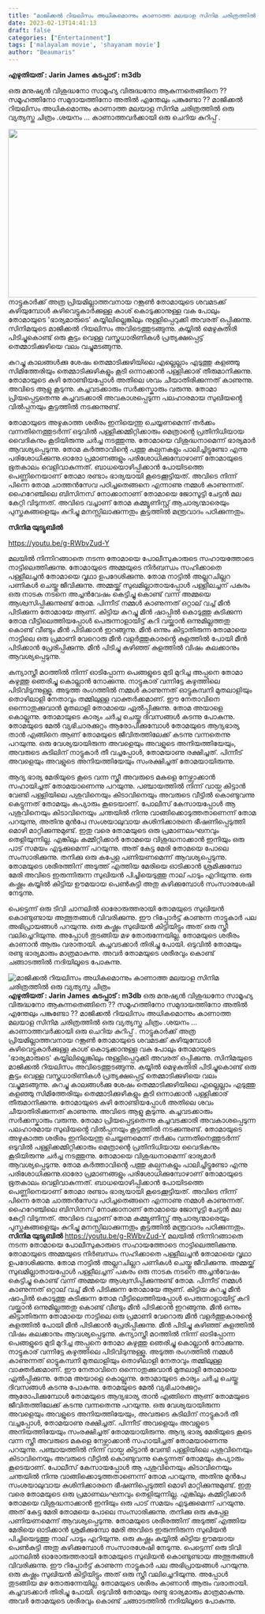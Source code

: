 ```yaml
---
title: "മാജിക്കൽ റിയലിസം അധികമൊന്നും കാണാത്ത മലയാള സിനിമ ചരിത്രത്തിൽ ഒരു വ്യത്യസ്ത ചിത്രം"
date: 2023-02-13T14:41:13
draft: false
categories: ["Entertainment"]
tags: ['malayalam movie', 'shayanam movie']
author: "Beaumaris"
---
```


<strong>എഴുതിയത് : Jarin James </strong>
<strong>കടപ്പാട് : m3db</strong>

ഒരു മനുഷ്യൻ വിശുദ്ധനോ സാമൂഹ്യ വിരുദ്ധനോ ആകുന്നതെങ്ങിനെ ?? സമൂഹത്തിനോ സമുദായത്തിനോ അതിൽ എന്തേലും പങ്കുണ്ടോ ?? മാജിക്കൽ റിയലിസം അധികമൊന്നും കാണാത്ത മലയാള സിനിമ ചരിത്രത്തിൽ ഒരു വ്യത്യസ്ത ചിത്രം .ശയനം ...
കാണാത്തവർക്കായി ഒരു ചെറിയ കുറിപ്പ് .

<img class="size-full wp-image-383451 aligncenter" src="https://cdn.boolokam.com/articles/2023/02/shaanammmm.jpg" alt="" width="622" height="341" />നാട്ടുകാർക്ക് അത്ര പ്രിയമില്ലാത്തവനായ റങ്കൂൺ തോമായുടെ ശവമടക്ക് കഴിയുമ്പോൾ കുഴിവെട്ടുകാർക്കുള്ള കാശ് കൊടുക്കാനുള്ള വക പോലും തോമായുടെ 'ഭാര്യമാരുടെ' കയ്യിലില്ലെങ്കിലും നുള്ളിപ്പെറുക്കി അവരത് ഒപ്പിക്കുന്നു. സിനിമയുടെ മാജിക്കൽ റിയലിസം അവിടെത്തുടങ്ങുന്നു. കയ്യിൽ മെഴുകുതിരി പിടിച്ചുകൊണ്ട് ഒരു കൂട്ടം വെള്ള വസ്ത്രധാരിണികൾ പ്രത്യക്ഷപ്പെട്ട് തെമ്മാടിക്കുഴിയെ വലം വച്ചുമടങ്ങുന്നു.

കുറച്ചു കാലങ്ങൾക്കു ശേഷം തെമ്മാടിക്കുഴിയിലെ എല്ലെല്ലാം എടുത്തു കളഞ്ഞു സിമിത്തേരിയും തെമ്മാടിക്കുഴികളും കൂടി ഒന്നാക്കാൻ പള്ളിക്കാര് തീരുമാനിക്കുന്നു. തോമായുടെ കുഴി തോണ്ടിയപ്പോൾ അതിലെ ശവം ചീയാതിരിക്കുന്നത് കാണുന്നു. അവിടെ ആളു കൂടുന്നു. കച്ചവടക്കാരും സർക്കസ്കാരും വരുന്നു. തോമാ പ്രിയപ്പെട്ടതെന്നു കച്ചവടക്കാരി അവകാശപ്പെടുന്ന പലഹാരമായ സുഖിയൻ്റെ വിൽപ്പനയും കൂട്ടത്തിൽ നടക്കുന്നുണ്ട്.

തോമായുടെ അഴുകാത്ത ശരീരം ഇനിയെന്തു ചെയ്യണമെന്ന് തർക്കം വന്നതിനെത്തുടർന്ന് ഒടുവിൽ പള്ളിക്കമ്മിറ്റിക്കാരും മെത്രാന്റെ പ്രതിനിധിയായ വൈദികനും കൂടിയിരുന്നു ചർച്ച നടത്തുന്നു. തോമായെ വിശുദ്ധനാമെന്ന് ഭാര്യമാർ ആവശ്യപ്പെടുന്നു. തോമ കർത്താവിന്റെ പത്തു കല്പനകളും പാലിച്ചിട്ടുണ്ടോ എന്നു പരിശോധിക്കുന്നു.ഓരോ പ്രമാണങ്ങളും പരിശോധിക്കുമ്പോഴാണ് തോമായുടെ ഭൂതകാലം വെളിവാകുന്നത്. ബാധയൊഴിപ്പിക്കാൻ പോയിടത്തെ പെണ്ണിനെയാണ് തോമാ രണ്ടാം ഭാര്യയായി കൂടെക്കൂട്ടിയത്. അവിടെ നിന്ന് പിന്നെ തോമ ചാത്തൻസേവ പഠിച്ചതെങ്ങനെ എന്നാണു നമ്മൾ കാണുന്നത്. ഹൈറേഞ്ചിലെ ബിസിനസ് നോക്കാനാണ് തോമായെ ജോസൂട്ടി ചേട്ടൻ മല കേറ്റി വിടുന്നത്. അവിടെ വച്ചാണ് തോമ കമ്മ്യൂണിസ്റ്റ് ആചാര്യന്മാരെയും പുസ്തകങ്ങളെയും കുറിച്ചു മനസ്സിലാക്കുന്നതും കൂട്ടത്തിൽ മന്ത്രവാദം പഠിക്കുന്നതും.

<strong>സിനിമ യുട്യൂബിൽ </strong>

https://youtu.be/g-RWbvZud-Y

മലയിൽ നിന്നിറങ്ങാതെ നടന്ന തോമായെ പോലീസുകാരുടെ സഹായത്തോടെ നാട്ടിലെത്തിക്കുന്നു. തോമായുടെ അമ്മയുടെ നിർബന്ധം സഹിക്കാതെ പള്ളീലച്ചൻ തോമായെ വൃഥാ ഉപദേശിക്കുന്നു. തോമ നാട്ടിൽ അല്ലറചില്ലറ പണികൾ ചെയ്തു ജീവിക്കുന്നു. അമ്മയ്ക്ക് സുഖമില്ലാതായപ്പോൾ പള്ളീലച്ചന് പകരം ഒരു നാടക നടനെ അച്ചൻവേഷം കെട്ടിച്ചു കൊണ്ട് വന്ന് അമ്മയെ ആശ്വസിപ്പിക്കുന്നുണ്ട് തോമ.
പിന്നീട് നമ്മൾ കാണുന്നത് ഒറ്റാല് വച്ച് മീൻ പിടിക്കുന്ന തോമായേ ആണ്. കിട്ടിയ കുറച്ചു മീൻ ഷാപ്പിൽ കൊടുത്തു കുടിക്കുന്ന തോമ വീട്ടിലെത്തിയപ്പോൾ പെരുന്നാളായിട്ട് കറി വയ്ക്കാൻ ഒന്നുമില്ലത്തതു കൊണ്ട് വീണ്ടും മീൻ പിടിക്കാൻ ഇറങ്ങുന്നു. മീൻ ഒന്നും കിട്ടാതിരുന്ന തോമായെ നാട്ടിലെ ഒരു പ്രമാണി വേറൊരു മീൻ വളർത്തുകാരൻ്റെ കുളത്തിൽ പോയി മീൻ പിടിക്കാൻ പ്രേരിപ്പിക്കുന്നു. മീൻ പിടിച്ചു കഴിഞ്ഞ് കുളത്തിൽ വിഷം കലക്കാനും ആവശ്യപ്പെടുന്നു.

കന്യാസ്ത്രീ മഠത്തിൽ നിന്ന് ഓടിപ്പോന്ന പെങ്ങളുടെ മുടി മുറിച്ച അപ്പനെ തോമാ കഴുത്തു ഞെരിച്ചു കൊല്ലാൻ നോക്കുന്നു. നാട്ടുകാര് വന്നിട്ടേ കഴുത്തിലെ പിടിവിടുന്നുള്ളൂ. അടുത്ത രംഗത്തിൽ നമ്മൾ കാണുന്നത് ഓട്ടുകമ്പനി മുതലാളിയും തൊഴിലാളി നേതാവും തമ്മിലുള്ള വാക്തർക്കമാണ്. ഈ നേതാവിനെ ഒന്നൊതുക്കുവാൻ മുതലാളി തോമായെ ഏൽപ്പിക്കുന്നു. തോമ അയാളെ കൊല്ലുന്നു.
തോമായുടെ കാര്യം ചർച്ച ചെയ്തു ദിവസങ്ങൾ കടന്നു പോകുന്നു. തോമയുടെ മേൽ വ്യഭിചാരക്കുറ്റം ആരോപിക്കുമ്പോൾ തോമയുടെ ആദ്യഭാര്യ താൻ എങ്ങിനെ ആണ് തോമയുടെ ജീവിതത്തിലേക്ക് കടന്നു വന്നതെന്നു പറയുന്നു. ഒരു വേശ്യയായിരുന്ന അവളെയും അവളുടെ അനിയത്തിയേയും, അവരുടെ കുടിലിന് നാട്ടുകാർ തീ വച്ചപ്പോൾ, തോമയാണു രക്ഷിച്ചത്. പിന്നീട് അവളെയും അവളുടെ അനിയത്തിയേയും സംരക്ഷിച്ചത് തോമയായിരുന്നു.

ആദ്യ ഭാര്യ മേരിയുടെ കൂടെ വന്ന സ്ത്രീ അവരുടെ മകളെ നേഴ്സാക്കാൻ സഹായിച്ചത് തോമയാണെന്നു പറയുന്നു. പഞ്ചായത്തിൽ നിന്ന് വായ്പ കിട്ടാൻ വേണ്ടി പള്ളിയിലെ പശുവിനെയും കിടാവിനെയും അവരുടെ വീട്ടിൽ കൊണ്ടുവന്നു കെട്ടുന്നത് തോമയും കപ്യാരും കൂടെയാണ്. പോലീസ് കേസായപ്പോൾ ആ പശുവിനെയും കിടാവിനെയും ചന്തയിൽ നിന്നു വാങ്ങിക്കൊടുത്തതാണെന്ന് തോമ പറയുന്നു, അതിനു മുൻപേ സംശയാലുവായ കുശിനിക്കാരനെ ഭീഷണിപ്പെടുത്തി മൊഴി മാറ്റിക്കുന്നുമുണ്ട്.
ഇതു വരെ തോമയുടെ ഒരു പ്രമാണലംഘനവും തെളിയുന്നില്ല. എങ്കിലും കമ്മിറ്റിക്കാർ തോമയെ വിശുദ്ധനാക്കാൻ ഇനിയും ഒരു പാട് സമയം എടുക്കുമെന്ന് പറയുന്നു. അത് കേട്ട മേരി തോമയെ പോലെ സംസാരിക്കുന്നു. തനിക്കു ഒരു കപ്പേള പണിയണമെന്ന് ആവശ്യപ്പെടുന്നു. തോമയുടെ ശരീരത്തിന് അടുത്ത് എത്തിയ മേരിയെ ഓടിക്കാൻ ശ്രമിക്കുമ്പോ മേരി അവിടെ ഇരുന്നിരുന്ന സുഖിയൻ പിച്ചിയെടുത്തു നാല് പാടും എറിയുന്നു. ഒരു കഷ്ണം കയ്യിൽ കിട്ടിയ ഊമയായ പെൺകുട്ടി അതു കഴിക്കുമ്പോൾ സംസാരശേഷി നേടുന്നു.

പെട്ടെന്ന് ഒരു ടിവി ചാനലിൽ ഓരോരുത്തരായി തോമയുടെ സുഖിയൻ കൊണ്ടുണ്ടായ അത്ഭുതങ്ങൾ വിവരിക്കുന്നു. ഈ റിപ്പോർട്ട് കാണുന്ന നാട്ടുകാർ പല അഭിപ്രായങ്ങൾ പറയുന്നു. ഒരു കഷ്ണം സുഖിയൻ കിട്ടിയിട്ടും അത് ഒരു സ്ത്രീ വലിച്ചെറിയുന്നു. അപ്പോൾ തുടങ്ങിയ മഴ തോരുന്നേയില്ല. തോമയുടെ ശരീരം കാണാൻ ആരും വരാതായി. കച്ചവടക്കാർ തിരിച്ചു പോയി. ഒടുവിൽ തോമയും രണ്ടു ഭാര്യമാരും മാത്രമാകുന്നു. അവർ തോമയുടെ ശരീരവും കൊണ്ട് ചങ്ങാടത്തിൽ നദിയിലൂടെ പോകുന്നു.


![മാജിക്കൽ റിയലിസം അധികമൊന്നും കാണാത്ത മലയാള സിനിമ ചരിത്രത്തിൽ ഒരു വ്യത്യസ്ത ചിത്രം](https://cdn.boolokam.com/articles/2023/02/shaanammmm.jpg)**എഴുതിയത് : Jarin James** **കടപ്പാട് : m3db** ഒരു മനുഷ്യൻ വിശുദ്ധനോ സാമൂഹ്യ വിരുദ്ധനോ ആകുന്നതെങ്ങിനെ ?? സമൂഹത്തിനോ സമുദായത്തിനോ അതിൽ എന്തേലും പങ്കുണ്ടോ ?? മാജിക്കൽ റിയലിസം അധികമൊന്നും കാണാത്ത മലയാള സിനിമ ചരിത്രത്തിൽ ഒരു വ്യത്യസ്ത ചിത്രം .ശയനം ... കാണാത്തവർക്കായി ഒരു ചെറിയ കുറിപ്പ് . നാട്ടുകാർക്ക് അത്ര പ്രിയമില്ലാത്തവനായ റങ്കൂൺ തോമായുടെ ശവമടക്ക് കഴിയുമ്പോൾ കുഴിവെട്ടുകാർക്കുള്ള കാശ് കൊടുക്കാനുള്ള വക പോലും തോമായുടെ 'ഭാര്യമാരുടെ' കയ്യിലില്ലെങ്കിലും നുള്ളിപ്പെറുക്കി അവരത് ഒപ്പിക്കുന്നു. സിനിമയുടെ മാജിക്കൽ റിയലിസം അവിടെത്തുടങ്ങുന്നു. കയ്യിൽ മെഴുകുതിരി പിടിച്ചുകൊണ്ട് ഒരു കൂട്ടം വെള്ള വസ്ത്രധാരിണികൾ പ്രത്യക്ഷപ്പെട്ട് തെമ്മാടിക്കുഴിയെ വലം വച്ചുമടങ്ങുന്നു. കുറച്ചു കാലങ്ങൾക്കു ശേഷം തെമ്മാടിക്കുഴിയിലെ എല്ലെല്ലാം എടുത്തു കളഞ്ഞു സിമിത്തേരിയും തെമ്മാടിക്കുഴികളും കൂടി ഒന്നാക്കാൻ പള്ളിക്കാര് തീരുമാനിക്കുന്നു. തോമായുടെ കുഴി തോണ്ടിയപ്പോൾ അതിലെ ശവം ചീയാതിരിക്കുന്നത് കാണുന്നു. അവിടെ ആളു കൂടുന്നു. കച്ചവടക്കാരും സർക്കസ്കാരും വരുന്നു. തോമാ പ്രിയപ്പെട്ടതെന്നു കച്ചവടക്കാരി അവകാശപ്പെടുന്ന പലഹാരമായ സുഖിയൻ്റെ വിൽപ്പനയും കൂട്ടത്തിൽ നടക്കുന്നുണ്ട്. തോമായുടെ അഴുകാത്ത ശരീരം ഇനിയെന്തു ചെയ്യണമെന്ന് തർക്കം വന്നതിനെത്തുടർന്ന് ഒടുവിൽ പള്ളിക്കമ്മിറ്റിക്കാരും മെത്രാന്റെ പ്രതിനിധിയായ വൈദികനും കൂടിയിരുന്നു ചർച്ച നടത്തുന്നു. തോമായെ വിശുദ്ധനാമെന്ന് ഭാര്യമാർ ആവശ്യപ്പെടുന്നു. തോമ കർത്താവിന്റെ പത്തു കല്പനകളും പാലിച്ചിട്ടുണ്ടോ എന്നു പരിശോധിക്കുന്നു.ഓരോ പ്രമാണങ്ങളും പരിശോധിക്കുമ്പോഴാണ് തോമായുടെ ഭൂതകാലം വെളിവാകുന്നത്. ബാധയൊഴിപ്പിക്കാൻ പോയിടത്തെ പെണ്ണിനെയാണ് തോമാ രണ്ടാം ഭാര്യയായി കൂടെക്കൂട്ടിയത്. അവിടെ നിന്ന് പിന്നെ തോമ ചാത്തൻസേവ പഠിച്ചതെങ്ങനെ എന്നാണു നമ്മൾ കാണുന്നത്. ഹൈറേഞ്ചിലെ ബിസിനസ് നോക്കാനാണ് തോമായെ ജോസൂട്ടി ചേട്ടൻ മല കേറ്റി വിടുന്നത്. അവിടെ വച്ചാണ് തോമ കമ്മ്യൂണിസ്റ്റ് ആചാര്യന്മാരെയും പുസ്തകങ്ങളെയും കുറിച്ചു മനസ്സിലാക്കുന്നതും കൂട്ടത്തിൽ മന്ത്രവാദം പഠിക്കുന്നതും. **സിനിമ യുട്യൂബിൽ** https://youtu.be/g-RWbvZud-Y മലയിൽ നിന്നിറങ്ങാതെ നടന്ന തോമായെ പോലീസുകാരുടെ സഹായത്തോടെ നാട്ടിലെത്തിക്കുന്നു. തോമായുടെ അമ്മയുടെ നിർബന്ധം സഹിക്കാതെ പള്ളീലച്ചൻ തോമായെ വൃഥാ ഉപദേശിക്കുന്നു. തോമ നാട്ടിൽ അല്ലറചില്ലറ പണികൾ ചെയ്തു ജീവിക്കുന്നു. അമ്മയ്ക്ക് സുഖമില്ലാതായപ്പോൾ പള്ളീലച്ചന് പകരം ഒരു നാടക നടനെ അച്ചൻവേഷം കെട്ടിച്ചു കൊണ്ട് വന്ന് അമ്മയെ ആശ്വസിപ്പിക്കുന്നുണ്ട് തോമ. പിന്നീട് നമ്മൾ കാണുന്നത് ഒറ്റാല് വച്ച് മീൻ പിടിക്കുന്ന തോമായേ ആണ്. കിട്ടിയ കുറച്ചു മീൻ ഷാപ്പിൽ കൊടുത്തു കുടിക്കുന്ന തോമ വീട്ടിലെത്തിയപ്പോൾ പെരുന്നാളായിട്ട് കറി വയ്ക്കാൻ ഒന്നുമില്ലത്തതു കൊണ്ട് വീണ്ടും മീൻ പിടിക്കാൻ ഇറങ്ങുന്നു. മീൻ ഒന്നും കിട്ടാതിരുന്ന തോമായെ നാട്ടിലെ ഒരു പ്രമാണി വേറൊരു മീൻ വളർത്തുകാരൻ്റെ കുളത്തിൽ പോയി മീൻ പിടിക്കാൻ പ്രേരിപ്പിക്കുന്നു. മീൻ പിടിച്ചു കഴിഞ്ഞ് കുളത്തിൽ വിഷം കലക്കാനും ആവശ്യപ്പെടുന്നു. കന്യാസ്ത്രീ മഠത്തിൽ നിന്ന് ഓടിപ്പോന്ന പെങ്ങളുടെ മുടി മുറിച്ച അപ്പനെ തോമാ കഴുത്തു ഞെരിച്ചു കൊല്ലാൻ നോക്കുന്നു. നാട്ടുകാര് വന്നിട്ടേ കഴുത്തിലെ പിടിവിടുന്നുള്ളൂ. അടുത്ത രംഗത്തിൽ നമ്മൾ കാണുന്നത് ഓട്ടുകമ്പനി മുതലാളിയും തൊഴിലാളി നേതാവും തമ്മിലുള്ള വാക്തർക്കമാണ്. ഈ നേതാവിനെ ഒന്നൊതുക്കുവാൻ മുതലാളി തോമായെ ഏൽപ്പിക്കുന്നു. തോമ അയാളെ കൊല്ലുന്നു. തോമായുടെ കാര്യം ചർച്ച ചെയ്തു ദിവസങ്ങൾ കടന്നു പോകുന്നു. തോമയുടെ മേൽ വ്യഭിചാരക്കുറ്റം ആരോപിക്കുമ്പോൾ തോമയുടെ ആദ്യഭാര്യ താൻ എങ്ങിനെ ആണ് തോമയുടെ ജീവിതത്തിലേക്ക് കടന്നു വന്നതെന്നു പറയുന്നു. ഒരു വേശ്യയായിരുന്ന അവളെയും അവളുടെ അനിയത്തിയേയും, അവരുടെ കുടിലിന് നാട്ടുകാർ തീ വച്ചപ്പോൾ, തോമയാണു രക്ഷിച്ചത്. പിന്നീട് അവളെയും അവളുടെ അനിയത്തിയേയും സംരക്ഷിച്ചത് തോമയായിരുന്നു. ആദ്യ ഭാര്യ മേരിയുടെ കൂടെ വന്ന സ്ത്രീ അവരുടെ മകളെ നേഴ്സാക്കാൻ സഹായിച്ചത് തോമയാണെന്നു പറയുന്നു. പഞ്ചായത്തിൽ നിന്ന് വായ്പ കിട്ടാൻ വേണ്ടി പള്ളിയിലെ പശുവിനെയും കിടാവിനെയും അവരുടെ വീട്ടിൽ കൊണ്ടുവന്നു കെട്ടുന്നത് തോമയും കപ്യാരും കൂടെയാണ്. പോലീസ് കേസായപ്പോൾ ആ പശുവിനെയും കിടാവിനെയും ചന്തയിൽ നിന്നു വാങ്ങിക്കൊടുത്തതാണെന്ന് തോമ പറയുന്നു, അതിനു മുൻപേ സംശയാലുവായ കുശിനിക്കാരനെ ഭീഷണിപ്പെടുത്തി മൊഴി മാറ്റിക്കുന്നുമുണ്ട്. ഇതു വരെ തോമയുടെ ഒരു പ്രമാണലംഘനവും തെളിയുന്നില്ല. എങ്കിലും കമ്മിറ്റിക്കാർ തോമയെ വിശുദ്ധനാക്കാൻ ഇനിയും ഒരു പാട് സമയം എടുക്കുമെന്ന് പറയുന്നു. അത് കേട്ട മേരി തോമയെ പോലെ സംസാരിക്കുന്നു. തനിക്കു ഒരു കപ്പേള പണിയണമെന്ന് ആവശ്യപ്പെടുന്നു. തോമയുടെ ശരീരത്തിന് അടുത്ത് എത്തിയ മേരിയെ ഓടിക്കാൻ ശ്രമിക്കുമ്പോ മേരി അവിടെ ഇരുന്നിരുന്ന സുഖിയൻ പിച്ചിയെടുത്തു നാല് പാടും എറിയുന്നു. ഒരു കഷ്ണം കയ്യിൽ കിട്ടിയ ഊമയായ പെൺകുട്ടി അതു കഴിക്കുമ്പോൾ സംസാരശേഷി നേടുന്നു. പെട്ടെന്ന് ഒരു ടിവി ചാനലിൽ ഓരോരുത്തരായി തോമയുടെ സുഖിയൻ കൊണ്ടുണ്ടായ അത്ഭുതങ്ങൾ വിവരിക്കുന്നു. ഈ റിപ്പോർട്ട് കാണുന്ന നാട്ടുകാർ പല അഭിപ്രായങ്ങൾ പറയുന്നു. ഒരു കഷ്ണം സുഖിയൻ കിട്ടിയിട്ടും അത് ഒരു സ്ത്രീ വലിച്ചെറിയുന്നു. അപ്പോൾ തുടങ്ങിയ മഴ തോരുന്നേയില്ല. തോമയുടെ ശരീരം കാണാൻ ആരും വരാതായി. കച്ചവടക്കാർ തിരിച്ചു പോയി. ഒടുവിൽ തോമയും രണ്ടു ഭാര്യമാരും മാത്രമാകുന്നു. അവർ തോമയുടെ ശരീരവും കൊണ്ട് ചങ്ങാടത്തിൽ നദിയിലൂടെ പോകുന്നു.

